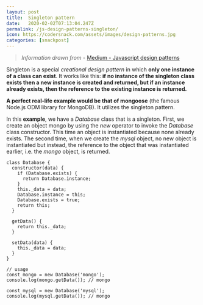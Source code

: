 ```yaml
---
layout: post
title:  Singleton pattern
date:   2020-02-02T07:13:04.247Z
permalink: /js-design-patterns-singleton/
icon: https://codersnack.com/assets/images/design-patterns.jpg
categories: [snackpost]
---
```


> *Information drawn from* - [Medium - Javascript design patterns](https://medium.com/better-programming/javascript-design-patterns-25f0faaaa15)

Singleton is a special *creational design pattern* in which **only one instance of a class can exist**. It works like this: **if no instance of the singleton class exists then a new instance is created and returned, but if an instance already exists, then the reference to the existing instance is returned.**

**A perfect real-life example would be that of mongoose** (the famous Node.js ODM library for MongoDB). It utilizes the singleton pattern.

In this **example**, we have a *Database* class that is a singleton. First, we create an object mongo by using the *new* operator to invoke the *Database* class constructor. This time an object is instantiated because none already exists. The second time, when we create the *mysql* object, no new object is instantiated but instead, the reference to the object that was instantiated earlier, i.e. the *mongo* object, is returned.

```
class Database {
  constructor(data) {
    if (Database.exists) {
      return Database.instance;
    }
    this._data = data;
    Database.instance = this;
    Database.exists = true;
    return this;
  }

  getData() {
    return this._data;
  }

  setData(data) {
    this._data = data;
  }
}

// usage
const mongo = new Database('mongo');
console.log(mongo.getData()); // mongo

const mysql = new Database('mysql');
console.log(mysql.getData()); // mongo

```